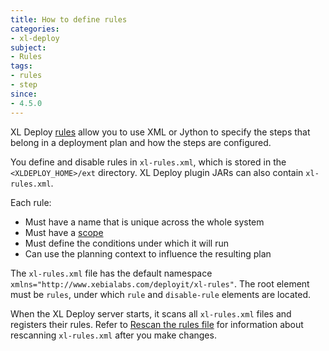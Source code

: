 ```yaml
---
title: How to define rules
categories:
- xl-deploy
subject:
- Rules
tags:
- rules
- step
since:
- 4.5.0
---
```


XL Deploy [rules](/xl-deploy/concept/understanding-xl-deploy-rules.html) allow you to use XML or Jython to specify the steps that belong in a deployment plan and how the steps are configured.

You define and disable rules in `xl-rules.xml`, which is stored in the `<XLDEPLOY_HOME>/ext` directory. XL Deploy plugin JARs can also contain `xl-rules.xml`. 

Each rule:
 
* Must have a name that is unique across the whole system
* Must have a [scope](/xl-deploy/concept/understanding-xl-deploy-rule-scope.html)
* Must define the conditions under which it will run
* Can use the planning context to influence the resulting plan
 
The `xl-rules.xml` file has the default namespace `xmlns="http://www.xebialabs.com/deployit/xl-rules"`. The root element must be `rules`, under which `rule` and `disable-rule` elements are located.

When the XL Deploy server starts, it scans all `xl-rules.xml` files and registers their rules. Refer to [Rescan the rules file](/xl-deploy/how-to/rescan-the-rules-file.html) for information about rescanning `xl-rules.xml` after you make changes.